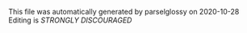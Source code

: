 This file was automatically generated by parselglossy on 2020-10-28
Editing is *STRONGLY DISCOURAGED*
